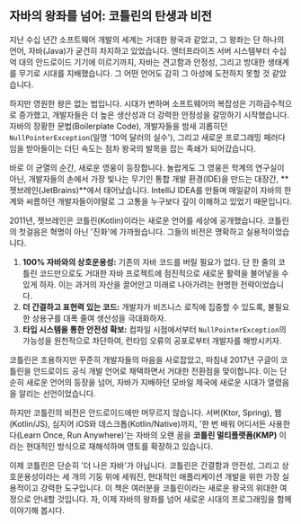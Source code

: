 ## 자바의 왕좌를 넘어: 코틀린의 탄생과 비전

지난 수십 년간 소프트웨어 개발의 세계는 거대한 왕국과 같았고, 그 왕좌는 단 하나의 언어, 자바(Java)가 굳건히 차지하고 있었습니다. 엔터프라이즈 서버 시스템부터 수십억 대의 안드로이드 기기에 이르기까지, 자바는 견고함과 안정성, 그리고 방대한 생태계를 무기로 시대를 지배했습니다. 그 어떤 언어도 감히 그 아성에 도전하지 못할 것 같았습니다.

하지만 영원한 왕은 없는 법입니다. 시대가 변하며 소프트웨어의 복잡성은 기하급수적으로 증가했고, 개발자들은 더 높은 생산성과 더 강력한 안정성을 갈망하기 시작했습니다. 자바의 장황한 문법(Boilerplate Code), 개발자들을 밤새 괴롭히던 `NullPointerException`(일명 '10억 달러의 실수'), 그리고 새로운 프로그래밍 패러다임을 받아들이는 더딘 속도는 점차 왕국의 발목을 잡는 족쇄가 되어갔습니다.

바로 이 균열의 순간, 새로운 영웅이 등장합니다. 놀랍게도 그 영웅은 학계의 연구실이 아닌, 개발자들의 손에서 가장 빛나는 무기인 통합 개발 환경(IDE)을 만드는 대장간, **젯브레인(JetBrains)**에서 태어났습니다. IntelliJ IDEA를 만들며 매일같이 자바의 한계와 씨름하던 개발자들이야말로 그 고통을 누구보다 깊이 이해하고 있었기 때문입니다.

2011년, 젯브레인은 코틀린(Kotlin)이라는 새로운 언어를 세상에 공개했습니다. 코틀린의 첫걸음은 혁명이 아닌 '진화'에 가까웠습니다. 그들의 비전은 명확하고 실용적이었습니다.

1.  **100% 자바와의 상호운용성:** 기존의 자바 코드를 버릴 필요가 없다. 단 한 줄의 코틀린 코드만으로도 거대한 자바 프로젝트에 점진적으로 새로운 활력을 불어넣을 수 있게 하자. 이는 과거의 자산을 끌어안고 미래로 나아가려는 현명한 전략이었습니다.
2.  **더 간결하고 표현력 있는 코드:** 개발자가 비즈니스 로직에 집중할 수 있도록, 불필요한 상용구를 대폭 줄여 생산성을 극대화하자.
3.  **타입 시스템을 통한 안전성 확보:** 컴파일 시점에서부터 `NullPointerException`의 가능성을 원천적으로 차단하여, 런타임 오류의 공포로부터 개발자를 해방시키자.

코틀린은 조용하지만 꾸준히 개발자들의 마음을 사로잡았고, 마침내 2017년 구글이 코틀린을 안드로이드 공식 개발 언어로 채택하면서 거대한 전환점을 맞이합니다. 이는 단순히 새로운 언어의 등장을 넘어, 자바가 지배하던 모바일 제국에 새로운 시대가 열렸음을 알리는 선언이었습니다.

하지만 코틀린의 비전은 안드로이드에만 머무르지 않습니다. 서버(Ktor, Spring), 웹(Kotlin/JS), 심지어 iOS와 데스크톱(Kotlin/Native)까지, '한 번 배워 어디서든 사용한다(Learn Once, Run Anywhere)'는 자바의 오랜 꿈을 **코틀린 멀티플랫폼(KMP)** 이라는 현대적인 방식으로 재해석하며 영토를 확장하고 있습니다.

이제 코틀린은 단순히 '더 나은 자바'가 아닙니다. 코틀린은 간결함과 안전성, 그리고 상호운용성이라는 세 개의 기둥 위에 세워진, 현대적인 애플리케이션 개발을 위한 가장 실용적이고 강력한 도구입니다. 이 책은 여러분을 코틀린이라는 새로운 왕국의 위대한 여정으로 안내할 것입니다. 자, 이제 자바의 왕좌를 넘어 새로운 시대의 프로그래밍을 함께 이야기해 봅시다.